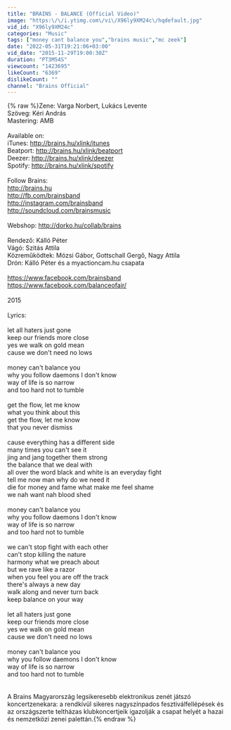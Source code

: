```yaml
---
title: "BRAINS - BALANCE (Official Video)"
image: "https:\/\/i.ytimg.com\/vi\/X96ly9XM24c\/hqdefault.jpg"
vid_id: "X96ly9XM24c"
categories: "Music"
tags: ["money cant balance you","brains music","mc zeek"]
date: "2022-05-31T19:21:06+03:00"
vid_date: "2015-11-29T19:00:30Z"
duration: "PT3M54S"
viewcount: "1423695"
likeCount: "6369"
dislikeCount: ""
channel: "Brains Official"
---
```

{% raw %}Zene: Varga Norbert, Lukács Levente<br />Szöveg: Kéri András<br />Mastering: AMB<br /><br />Available on:<br />iTunes: <a rel="nofollow" target="blank" href="http://brains.hu/xlink/itunes">http://brains.hu/xlink/itunes</a><br />Beatport: <a rel="nofollow" target="blank" href="http://brains.hu/xlink/beatport">http://brains.hu/xlink/beatport</a><br />Deezer: <a rel="nofollow" target="blank" href="http://brains.hu/xlink/deezer">http://brains.hu/xlink/deezer</a><br />Spotify: <a rel="nofollow" target="blank" href="http://brains.hu/xlink/spotify">http://brains.hu/xlink/spotify</a><br /><br />Follow Brains:<br /><a rel="nofollow" target="blank" href="http://brains.hu">http://brains.hu</a><br /><a rel="nofollow" target="blank" href="http://fb.com/brainsband">http://fb.com/brainsband</a><br /><a rel="nofollow" target="blank" href="http://instagram.com/brainsband">http://instagram.com/brainsband</a><br /><a rel="nofollow" target="blank" href="http://soundcloud.com/brainsmusic">http://soundcloud.com/brainsmusic</a><br /><br />Webshop: <a rel="nofollow" target="blank" href="http://dorko.hu/collab/brains">http://dorko.hu/collab/brains</a><br /><br />Rendező: Kálló Péter<br />Vágó: Szitás Attila<br />Közreműködtek: Mózsi Gábor, Gottschall Gergő, Nagy Attila<br />Drón: Kálló Péter és a myactioncam.hu csapata<br /><br /><a rel="nofollow" target="blank" href="https://www.facebook.com/brainsband">https://www.facebook.com/brainsband</a><br /><a rel="nofollow" target="blank" href="https://www.facebook.com/balanceofair/">https://www.facebook.com/balanceofair/</a><br /><br />2015<br /><br />Lyrics:<br /><br />let all haters just gone<br />keep our friends more close<br />yes we walk on gold mean<br />cause we don't need no lows<br /><br />money can't balance you<br />why you follow daemons I don't know <br />way of life is so narrow<br />and too hard not to tumble    <br /><br />get the flow, let me know<br />what you think about this<br />get the flow, let me know<br />that you never dismiss <br /><br />cause everything has a different side<br />many times you can't see it<br />jing and jang together them strong<br />the balance that we deal with   <br />all over the word black and white is an everyday fight<br />tell me now man why do we need it<br />die for money and fame what make me feel shame <br />we nah want nah blood shed<br /><br />money can't balance you<br />why you follow daemons I don't know <br />way of life is so narrow<br />and too hard not to tumble    <br /><br />we can't stop fight with each other<br />can't stop killing the nature<br />harmony what we preach about<br />but we rave like a razor<br />when you feel you are off the track<br />there's always a new day<br />walk along and never turn back<br />keep balance on your way<br /><br />let all haters just gone<br />keep our friends more close<br />yes we walk on gold mean<br />cause we don't need no lows<br /><br />money can't balance you<br />why you follow daemons I don't know <br />way of life is so narrow<br />and too hard not to tumble<br /><br /><br />A Brains Magyarország legsikeresebb elektronikus zenét játszó koncertzenekara: a rendkívül sikeres nagyszínpados fesztiválfellépések és az országszerte teltházas klubkoncertjeik igazolják a csapat helyét a hazai és nemzetközi zenei palettán.{% endraw %}
